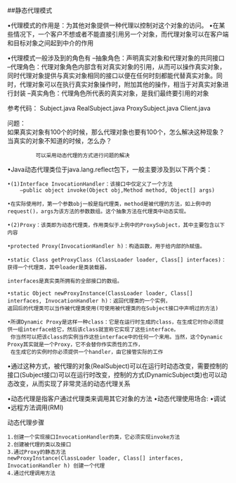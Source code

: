 ##静态代理模式

•代理模式的作用是：为其他对象提供一种代理以控制对这个对象的访问。
•在某些情况下，一个客户不想或者不能直接引用另一个对象，而代理对象可以在客户端和目标对象之间起到中介的作用

•代理模式一般涉及到的角色有
        –抽象角色：声明真实对象和代理对象的共同接口
        –代理角色：代理对象角色内部含有对真实对象的引用，从而可以操作真实对象，同时代理对象提供与真实对象相同的接口以便在任何时刻都能代替真实对象。同时，代理对象可以在执行真实对象操作时，附加其他的操作，相当于对真实对象进行封装
        –真实角色：代理角色所代表的真实对象，是我们最终要引用的对象

参考代码：
        Subject.java
        RealSubject.java
        ProxySubject.java
        Client.java
        
        
        
问题：     
           如果真实对象有100个的时候，那么代理对象也要有100个，怎么解决这种现象？
             当真实的对象不知道的时候，怎么办？
             
             可以采用动态代理的方式进行问题的解决
          
          
           
           

•Java动态代理类位于java.lang.reflect包下，一般主要涉及到以下两个类：
    
    •(1)Interface InvocationHandler：该接口中仅定义了一个方法
        –public object invoke(Object obj,Method method, Object[] args)
    
    •在实际使用时，第一个参数obj一般是指代理类，method是被代理的方法，如上例中的request()，args为该方法的参数数组。这个抽象方法在代理类中动态实现。
    
    •(2)Proxy：该类即为动态代理类，作用类似于上例中的ProxySubject，其中主要包含以下内容
    
    •protected Proxy(InvocationHandler h)：构造函数，用于给内部的h赋值。
    
    •static Class getProxyClass (ClassLoader loader, Class[] interfaces)：获得一个代理类，其中loader是类装载器，
  
    interfaces是真实类所拥有的全部接口的数组。
    
    •static Object newProxyInstance(ClassLoader loader, Class[] interfaces, InvocationHandler h)：返回代理类的一个实例，
    返回后的代理类可以当作被代理类使用(可使用被代理类的在Subject接口中声明过的方法)
    
    •所谓Dynamic Proxy是这样一种class：它是在运行时生成的class，在生成它时你必须提供一组interface给它，然后该class就宣称它实现了这些interface。
     你当然可以把该class的实例当作这些interface中的任何一个来用。当然，这个Dynamic Proxy其实就是一个Proxy，它不会替你作实质性的工作，
     在生成它的实例时你必须提供一个handler，由它接管实际的工作
     
•通过这种方式，被代理的对象(RealSubject)可以在运行时动态改变，需要控制的接口(Subject接口)可以在运行时改变，控制的方式(DynamicSubject类)也可以动态改变，从而实现了非常灵活的动态代理关系



•动态代理是指客户通过代理类来调用其它对象的方法
•动态代理使用场合:
•调试
•远程方法调用(RMI)


动态代理步骤

    1.创建一个实现接口InvocationHandler的类，它必须实现invoke方法
    2.创建被代理的类以及接口
    3.通过Proxy的静态方法
    newProxyInstance(ClassLoader loader, Class[] interfaces, InvocationHandler h) 创建一个代理
    4.通过代理调用方法 